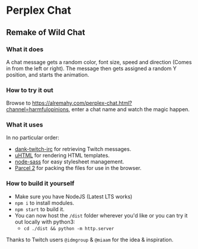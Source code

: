 # Perplex Chat
## Remake of Wild Chat

### What it does
A chat message gets a random color, font size, speed and direction (Comes in from the left or right).
The message then gets assigned a random Y position, and starts the animation.

### How to try it out
Browse to https://alremahy.com/perplex-chat.html?channel=harmfulopinions, enter a chat name and watch the magic happen.

### What it uses
In no particular order:
  * [dank-twitch-irc](https://github.com/robotty/dank-twitch-irc) for retrieving Twitch messages.
  * [uHTML](https://github.com/WebReflection/uhtml) for rendering HTML templates.
  * [node-sass](https://github.com/sass/node-sass) for easy stylesheet management.
  * [Parcel 2](https://github.com/parcel-bundler/parcel/) for packing the files for use in the browser.

### How to build it yourself
  * Make sure you have NodeJS (Latest LTS works)
  * `npm i` to install modules.
  * `npm start` to build it.
  * You can now host the `/dist` folder wherever you'd like or you can try it out locally with python3:
    * `cd ./dist && python -m http.server`

Thanks to Twitch users `@idmgroup` & `@miaam` for the idea & inspiration.
